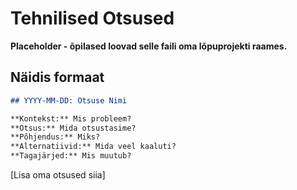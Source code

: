 # Tehnilised Otsused

**Placeholder - õpilased loovad selle faili oma lõpuprojekti raames.**

## Näidis formaat

```markdown
## YYYY-MM-DD: Otsuse Nimi

**Kontekst:** Mis probleem?
**Otsus:** Mida otsustasime?
**Põhjendus:** Miks?
**Alternatiivid:** Mida veel kaaluti?
**Tagajärjed:** Mis muutub?
```

[Lisa oma otsused siia]

